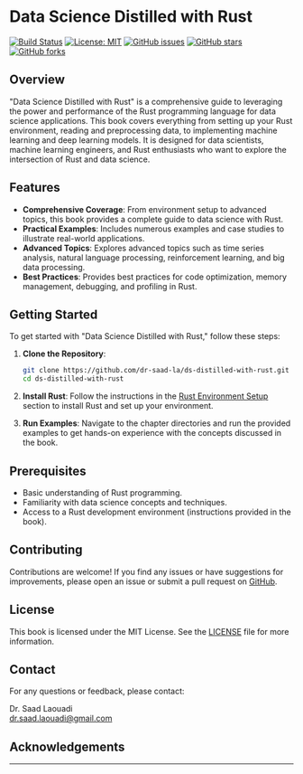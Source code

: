 # Data Science Distilled with Rust

[![Build Status](https://github.com/dr-saad-la/ds-distilled-with-rust/actions/workflows/build.yml/badge.svg)](https://github.com/dr-saad-la/ds-distilled-with-rust/actions)
[![License: MIT](https://img.shields.io/badge/License-MIT-yellow.svg)](https://opensource.org/licenses/MIT)
[![GitHub issues](https://img.shields.io/github/issues/dr-saad-la/ds-distilled-with-rust)](https://github.com/dr-saad-la/ds-distilled-with-rust/issues)
[![GitHub stars](https://img.shields.io/github/stars/dr-saad-la/ds-distilled-with-rust?style=social)](https://github.com/dr-saad-la/ds-distilled-with-rust/stargazers)
[![GitHub forks](https://img.shields.io/github/forks/dr-saad-la/ds-distilled-with-rust?style=social)](https://github.com/dr-saad-la/ds-distilled-with-rust/network/members)

## Overview

"Data Science Distilled with Rust" is a comprehensive guide to leveraging the power and performance of the Rust programming language for data science applications. This book covers everything from setting up your Rust environment, reading and preprocessing data, to implementing machine learning and deep learning models. It is designed for data scientists, machine learning engineers, and Rust enthusiasts who want to explore the intersection of Rust and data science.
 
## Features

- **Comprehensive Coverage**: From environment setup to advanced topics, this book provides a complete guide to data science with Rust.
- **Practical Examples**: Includes numerous examples and case studies to illustrate real-world applications.
- **Advanced Topics**: Explores advanced topics such as time series analysis, natural language processing, reinforcement learning, and big data processing.
- **Best Practices**: Provides best practices for code optimization, memory management, debugging, and profiling in Rust.

## Getting Started

To get started with "Data Science Distilled with Rust," follow these steps:

1. **Clone the Repository**:
    ```sh
    git clone https://github.com/dr-saad-la/ds-distilled-with-rust.git
    cd ds-distilled-with-rust
    ```

2. **Install Rust**:
    Follow the instructions in the [Rust Environment Setup](chapter_01/install_rust.md) section to install Rust and set up your environment.

3. **Run Examples**:
    Navigate to the chapter directories and run the provided examples to get hands-on experience with the concepts discussed in the book.

## Prerequisites

- Basic understanding of Rust programming.
- Familiarity with data science concepts and techniques.
- Access to a Rust development environment (instructions provided in the book).

## Contributing

Contributions are welcome! If you find any issues or have suggestions for improvements, please open an issue or submit a pull request on [GitHub](https://github.com/dr-saad-la/ds-distilled-with-rust).

## License

This book is licensed under the MIT License. See the [LICENSE](LICENSE) file for more information.

## Contact

For any questions or feedback, please contact:

Dr. Saad Laouadi  
[dr.saad.laouadi@gmail.com](mailto:dr.saad.laouadi@gmail.com)

## Acknowledgements


---



